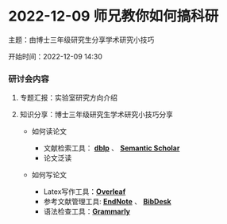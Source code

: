 # 2022-12-09 师兄教你如何搞科研

主题：由博士三年级研究生分享学术研究小技巧

开始时间：2022-12-09 14:30

### 研讨会内容

1. 专题汇报：实验室研究方向介绍

1. 知识分享：博士三年级研究生学术研究小技巧分享

    - 如何读论文
        - 文献检索工具：
          **[dblp](https://dblp.org/)** 、 **[Semantic Scholar](https://www.semanticscholar.org/)**
        - 论文泛读
          
    - 如何写论文
        - Latex写作工具：**[Overleaf](https://cn.overleaf.com/)**
        - 参考文献管理工具: **[EndNote](https://endnote.com/)** 、 **[BibDesk](https://bibdesk.sourceforge.io/)**
        - 语法检查工具：**[Grammarly](https://app.grammarly.com/)**
